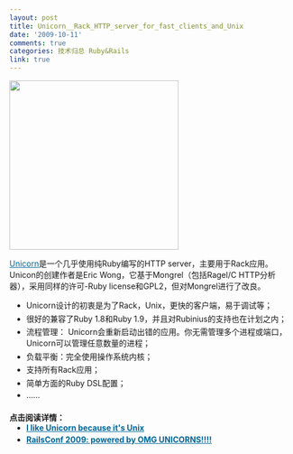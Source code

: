 ```yaml
---
layout: post
title: Unicorn__Rack_HTTP_server_for_fast_clients_and_Unix
date: '2009-10-11'
comments: true
categories: 技术归总 Ruby&Rails
link: true
---
```

<a href="http://images-2.redbubble.com/img/clothing/bodycolor:white/size:medium/style:mens/view:main/76841-16-the-wrong-unicorn-t-shirt.jpg"><img class="alignnone" title="unicorn" src="http://images-2.redbubble.com/img/clothing/bodycolor:white/size:medium/style:mens/view:main/76841-16-the-wrong-unicorn-t-shirt.jpg" alt="" width="300" height="300" /></a>

<a style="color: #006699; text-decoration: underline;" href="http://unicorn.bogomips.org/" target="_blank">Unicorn</a>是一个几乎使用纯Ruby编写的HTTP server，主要用于Rack应用。Unicon的创建作者是Eric Wong，它基于Mongrel（包括Ragel/C HTTP分析器），采用同样的许可-Ruby license和GPL2，但对Mongrel进行了改良。
<ul style="margin-top: 0px; margin-right: 0px; margin-bottom: 1.5em; margin-left: 0px; padding: 0px;">
	<li style="margin-top: 0px; margin-right: 0px; margin-bottom: 0.25em; margin-left: 30px; padding: 0px;">Unicorn设计的初衷是为了Rack，Unix，更快的客户端，易于调试等；</li>
	<li style="margin-top: 0px; margin-right: 0px; margin-bottom: 0.25em; margin-left: 30px; padding: 0px;">很好的兼容了Ruby 1.8和Ruby 1.9，并且对Rubinius的支持也在计划之内；</li>
	<li style="margin-top: 0px; margin-right: 0px; margin-bottom: 0.25em; margin-left: 30px; padding: 0px;">流程管理： Unicorn会重新启动出错的应用。你无需管理多个进程或端口，Unicorn可以管理任意数量的进程；</li>
	<li style="margin-top: 0px; margin-right: 0px; margin-bottom: 0.25em; margin-left: 30px; padding: 0px;">负载平衡：完全使用操作系统内核；</li>
	<li style="margin-top: 0px; margin-right: 0px; margin-bottom: 0.25em; margin-left: 30px; padding: 0px;">支持所有Rack应用；</li>
	<li style="margin-top: 0px; margin-right: 0px; margin-bottom: 0.25em; margin-left: 30px; padding: 0px;">简单方面的Ruby DSL配置；</li>
	<li style="margin-top: 0px; margin-right: 0px; margin-bottom: 0.25em; margin-left: 30px; padding: 0px;">……</li>
</ul>
<p style="padding: 0px; margin: 0px;"><strong style="font-weight: bold;">点击阅读详情：
</strong>

<strong style="font-weight: bold;">
<ul style="margin-top: 0px; margin-right: 0px; margin-bottom: 1.5em; margin-left: 0px; padding: 0px;">
	<li style="margin-top: 0px; margin-right: 0px; margin-bottom: 0.25em; margin-left: 30px; padding: 0px;"><a style="color: #006699; text-decoration: underline;" href="http://www.tomayko.com/writings/unicorn-is-unix" target="_blank">I like Unicorn because it's Unix</a></li>
	<li style="margin-top: 0px; margin-right: 0px; margin-bottom: 0.25em; margin-left: 30px; padding: 0px;"><a style="color: #006699; text-decoration: underline;" href="http://www.snowgiraffe.com/tech/483/railsconf-powered-by-unicorns/" target="_blank">RailsConf 2009: powered by OMG UNICORNS!!!!</a></li>
</ul>
</strong>
